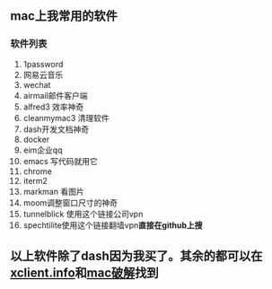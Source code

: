 ## mac上我常用的软件

### 软件列表
  1. 1password
  2. 网易云音乐
  3. wechat
  4. airmail邮件客户端
  5. alfred3 效率神奇
  6. cleanmymac3 清理软件
  7. dash开发文档神奇
  8. docker
  9. eim企业qq
  10. emacs 写代码就用它
  11. chrome
  12. iterm2
  13. markman 看图片
  14. moom调整窗口尺寸的神奇
  15. tunnelblick 使用这个链接公司vpn
  16. spechtilite使用这个链接翻墙vpn**直接在github上搜**
 
## 以上软件除了dash**因为我买了**。其余的都可以在[xclient.info](http://xclient.info/)和[mac破解](http://www.macappstore.net/)找到
